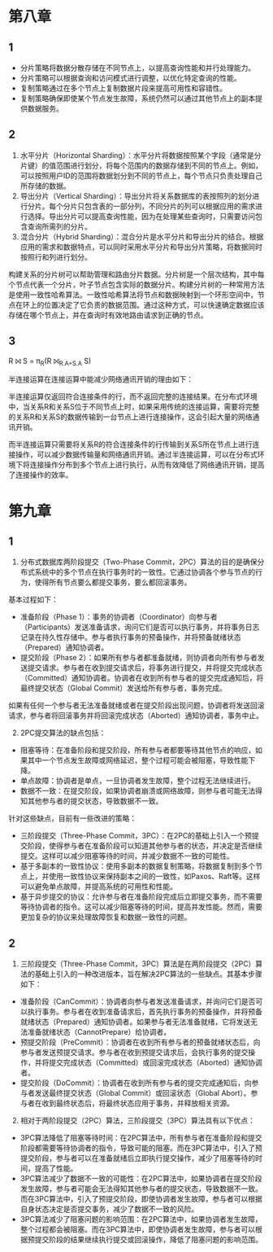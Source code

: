 # 第八章

## 1

- 分片策略将数据分散存储在不同节点上，以提高查询性能和并行处理能力。
- 分片策略可以根据查询和访问模式进行调整，以优化特定查询的性能。
- 复制策略通过在多个节点上复制数据片段来提高可用性和容错性。
- 复制策略确保即使某个节点发生故障，系统仍然可以通过其他节点上的副本提供数据服务。

## 2

1. 水平分片（Horizontal Sharding）：水平分片将数据按照某个字段（通常是分片键）的值范围进行划分，将每个范围内的数据存储到不同的节点上。例如，可以按照用户ID的范围将数据划分到不同的节点上，每个节点只负责处理自己所存储的数据。
2. 导出分片（Vertical Sharding）：导出分片将关系数据库的表按照列的划分进行分片。每个分片只包含表的一部分列，不同分片的列可以根据应用的需求进行选择。导出分片可以提高查询性能，因为在处理某些查询时，只需要访问包含查询所需列的分片。
3. 混合分片（Hybrid Sharding）：混合分片是水平分片和导出分片的结合。根据应用的需求和数据特点，可以同时采用水平分片和导出分片策略，将数据同时按照行和列进行划分。

构建关系的分片树可以帮助管理和路由分片数据。分片树是一个层次结构，其中每个节点代表一个分片，叶子节点包含实际的数据分片。构建分片树的一种常用方法是使用一致性哈希算法。一致性哈希算法将节点和数据映射到一个环形空间中，节点在环上的位置决定了它负责的数据范围。通过这种方式，可以快速确定数据应该存储在哪个节点上，并在查询时有效地路由请求到正确的节点。

## 3

R ⨝ S = π<sub>R</sub>(R ⨝<sub>R.A=S.A</sub> S)

半连接运算在连接运算中能减少网络通讯开销的理由如下：

半连接运算仅返回符合连接条件的行，而不返回完整的连接结果。在分布式环境中，当关系R和关系S位于不同节点上时，如果采用传统的连接运算，需要将完整的关系R和关系S的数据传输到一台节点上进行连接操作，这会引起大量的网络通讯开销。

而半连接运算只需要将关系R的符合连接条件的行传输到关系S所在节点上进行连接操作，可以减少数据传输量和网络通讯开销。通过半连接运算，可以在分布式环境下将连接操作分布到多个节点上进行执行，从而有效降低了网络通讯开销，提高了连接操作的效率。

# 第九章

## 1

1. 分布式数据库两阶段提交（Two-Phase Commit，2PC）算法的目的是确保分布式系统中的多个节点在执行事务时的一致性。它通过协调各个参与节点的行为，使得所有节点要么都提交事务，要么都回滚事务。

基本过程如下：

- 准备阶段（Phase 1）：事务的协调者（Coordinator）向参与者（Participants）发送准备请求，询问它们是否可以执行事务，并将事务日志记录在持久性存储中。参与者执行事务的预备操作，并将预备就绪状态（Prepared）通知协调者。
- 提交阶段（Phase 2）：如果所有参与者都准备就绪，则协调者向所有参与者发送提交请求。参与者在收到提交请求后，将事务进行提交，并将提交完成状态（Committed）通知协调者。协调者在收到所有参与者的提交完成通知后，将最终提交状态（Global Commit）发送给所有参与者，事务完成。

如果有任何一个参与者无法准备就绪或者在提交阶段出现问题，协调者将发送回滚请求，参与者将回滚事务并将回滚完成状态（Aborted）通知协调者，事务中止。

2. 2PC提交算法的缺点包括：

- 阻塞等待：在准备阶段和提交阶段，所有参与者都要等待其他节点的响应，如果其中一个节点发生故障或网络延迟，整个过程可能会被阻塞，导致性能下降。
- 单点故障：协调者是单点，一旦协调者发生故障，整个过程无法继续进行。
- 数据不一致：在提交阶段，如果协调者崩溃或网络故障，则参与者可能无法得知其他参与者的提交状态，导致数据不一致。

针对这些缺点，目前有一些改进的策略：

- 三阶段提交（Three-Phase Commit，3PC）：在2PC的基础上引入一个预提交阶段，使得参与者在准备阶段可以知道其他参与者的状态，并决定是否继续提交。这样可以减少阻塞等待的时间，并减少数据不一致的可能性。
- 基于多副本的一致性协议：使用多副本的数据复制策略，将数据复制到多个节点上，并使用一致性协议来保持副本之间的一致性，如Paxos、Raft等。这样可以避免单点故障，并提高系统的可用性和性能。
- 基于异步提交的协议：允许参与者在准备阶段完成后立即提交事务，而不需要等待协调者的指令。这可以减少阻塞等待的时间，提高并发性能。然而，需要更加复杂的协议来处理故障恢复和数据一致性的问题。

## 2

1. 三阶段提交（Three-Phase Commit，3PC）算法是在两阶段提交（2PC）算法的基础上引入的一种改进版本，旨在解决2PC算法的一些缺点。其基本步骤如下：

- 准备阶段（CanCommit）：协调者向参与者发送准备请求，并询问它们是否可以执行事务。参与者在收到准备请求后，首先执行事务的预备操作，并将预备就绪状态（Prepared）通知协调者。如果参与者无法准备就绪，它将发送无法准备就绪状态（CannotPrepare）给协调者。
- 预提交阶段（PreCommit）：协调者在收到所有参与者的预备就绪状态后，向参与者发送预提交请求。参与者在收到预提交请求后，会执行事务的提交操作，并将提交完成状态（Committed）或回滚完成状态（Aborted）通知协调者。
- 提交阶段（DoCommit）：协调者在收到所有参与者的提交完成通知后，向参与者发送最终提交状态（Global Commit）或回滚状态（Global Abort）。参与者在收到最终状态后，将最终状态应用于事务，并释放相关资源。

2. 相对于两阶段提交（2PC）算法，三阶段提交（3PC）算法具有以下优点：

- 3PC算法降低了阻塞等待时间：在2PC算法中，所有参与者在准备阶段和提交阶段都需要等待协调者的指令，导致可能的阻塞。而在3PC算法中，引入了预提交阶段，参与者可以在准备就绪后立即执行提交操作，减少了阻塞等待的时间，提高了性能。
- 3PC算法减少了数据不一致的可能性：在2PC算法中，如果协调者在提交阶段发生故障，参与者可能会无法得知其他参与者的提交状态，导致数据不一致。而在3PC算法中，引入了预提交阶段，即使协调者发生故障，参与者可以根据自身状态决定是否提交事务，减少了数据不一致的风险。
- 3PC算法减少了阻塞问题的影响范围：在2PC算法中，如果协调者发生故障，整个过程都会被阻塞。而在3PC算法中，即使协调者发生故障，参与者可以根据预提交阶段的结果继续执行提交或回滚操作，降低了阻塞问题的影响范围。
